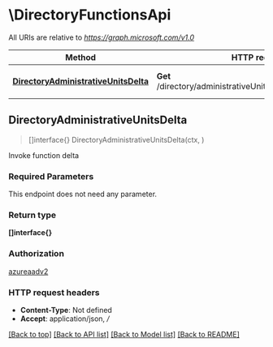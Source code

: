 # \DirectoryFunctionsApi

All URIs are relative to *https://graph.microsoft.com/v1.0*

Method | HTTP request | Description
------------- | ------------- | -------------
[**DirectoryAdministrativeUnitsDelta**](DirectoryFunctionsApi.md#DirectoryAdministrativeUnitsDelta) | **Get** /directory/administrativeUnits/microsoft.graph.delta() | Invoke function delta



## DirectoryAdministrativeUnitsDelta

> []interface{} DirectoryAdministrativeUnitsDelta(ctx, )

Invoke function delta

### Required Parameters

This endpoint does not need any parameter.

### Return type

**[]interface{}**

### Authorization

[azureaadv2](../README.md#azureaadv2)

### HTTP request headers

- **Content-Type**: Not defined
- **Accept**: application/json, */*

[[Back to top]](#) [[Back to API list]](../README.md#documentation-for-api-endpoints)
[[Back to Model list]](../README.md#documentation-for-models)
[[Back to README]](../README.md)

